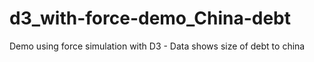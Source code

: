 # d3_with-force-demo_China-debt
Demo using force simulation with D3 - Data shows size of debt to china
